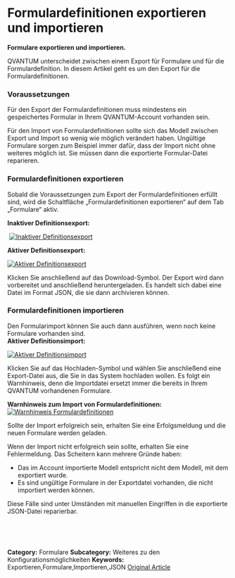 # Formulardefinitionen exportieren und importieren

**Formulare exportieren und importieren.**

QVANTUM unterscheidet zwischen einem Export für Formulare und für die Formulardefinition. In diesem Artikel geht es um den Export für die Formulardefinitionen.


### Voraussetzungen


Für den Export der Formulardefinitionen muss mindestens ein gespeichertes Formular in Ihrem QVANTUM-Account vorhanden sein.  
  
Für den Import von Formulardefinitionen sollte sich das Modell zwischen Export und Import so wenig wie möglich verändert haben. Ungültige Formulare sorgen zum Beispiel immer dafür, dass der Import nicht ohne weiteres möglich ist. Sie müssen dann die exportierte Formular-Datei reparieren.


### Formulardefinitionen exportieren


Sobald die Voraussetzungen zum Export der Formulardefinitionen erfüllt sind, wird die Schaltfläche „Formulardefinitionen exportieren“ auf dem Tab „Formulare“ aktiv.


**Inaktiver Definitionsexport:**


 [![Inaktiver Definitionsexport](https://lp.qvantum-plan.de/hubfs/Imported%20images/image-1-1.png)](https://lp.qvantum-plan.de/hubfs/Imported%20images/image-1-1.png)


**Aktiver Definitionsexport:**


[![Aktiver Definitionsexport](https://lp.qvantum-plan.de/hubfs/Imported%20images/image-2-1.png)](https://lp.qvantum-plan.de/hubfs/Imported%20images/image-2-1.png)


Klicken Sie anschließend auf das Download-Symbol. Der Export wird dann vorbereitet und anschließend heruntergeladen. Es handelt sich dabei eine Datei im Format JSON, die sie dann archivieren können.


### Formulardefinitionen importieren


Den Formularimport können Sie auch dann ausführen, wenn noch keine Formulare vorhanden sind.  
**Aktiver Definitionsimport:**


[![Aktiver Definitionsimport ](https://lp.qvantum-plan.de/hubfs/Imported%20images/image-2-3.png)](https://lp.qvantum-plan.de/hubfs/Imported%20images/image-2-3.png)


Klicken Sie auf das Hochladen-Symbol und wählen Sie anschließend eine Export-Datei aus, die Sie in das System hochladen wollen. Es folgt ein Warnhinweis, denn die Importdatei ersetzt immer die bereits in Ihrem QVANTUM vorhandenen Formulare.


**Warnhinweis zum Import von Formulardefinitionen:**[![Warnhinweis Formulardefinitionen](https://lp.qvantum-plan.de/hubfs/Imported%20images/image-4-1.png)](https://lp.qvantum-plan.de/hubfs/Imported%20images/image-4-1.png)


Sollte der Import erfolgreich sein, erhalten Sie eine Erfolgsmeldung und die neuen Formulare werden geladen.


Wenn der Import nicht erfolgreich sein sollte, erhalten Sie eine Fehlermeldung. Das Scheitern kann mehrere Gründe haben:


* Das im Account importierte Modell entspricht nicht dem Modell, mit dem exportiert wurde.
* Es sind ungültige Formulare in der Exportdatei vorhanden, die nicht importiert werden können.


Diese Fälle sind unter Umständen mit manuellen Eingriffen in die exportierte JSON-Datei reparierbar.  

 


 



**Category:** Formulare
**Subcategory:** Weiteres zu den Konfigurationsmöglichkeiten
**Keywords:** Exportieren,Formulare,Importieren,JSON
[Original Article](https://lp.qvantum-plan.de/wissensdatenbank/formulardefinitionen-exportieren-und-importieren)
